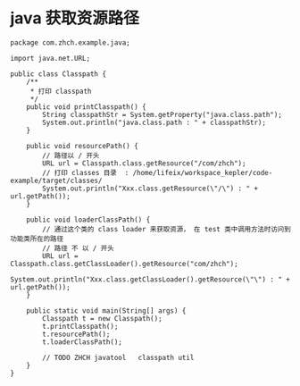 # java 获取资源路径

	package com.zhch.example.java;

	import java.net.URL;

	public class Classpath {
		/**
		 * 打印 classpath
		 */
		public void printClasspath() {
			String classpathStr = System.getProperty("java.class.path");
			System.out.println("java.class.path : " + classpathStr);
		}

		public void resourcePath() {
			// 路径以 / 开头
			URL url = Classpath.class.getResource("/com/zhch");
			// 打印 classes 目录  : /home/lifeix/workspace_kepler/code-example/target/classes/
			System.out.println("Xxx.class.getResource(\"/\") : " + url.getPath());
		}

		public void loaderClassPath() {
			// 通过这个类的 class loader 来获取资源， 在 test 类中调用方法时访问到功能类所在的路径
			// 路径 不 以 / 开头
			URL url = Classpath.class.getClassLoader().getResource("com/zhch");
			System.out.println("Xxx.class.getClassLoader().getResource(\"\") : " + url.getPath());
		}

		public static void main(String[] args) {
			Classpath t = new Classpath();
			t.printClasspath();
			t.resourcePath();
			t.loaderClassPath();

			// TODO ZHCH javatool   classpath util
		}
	}
